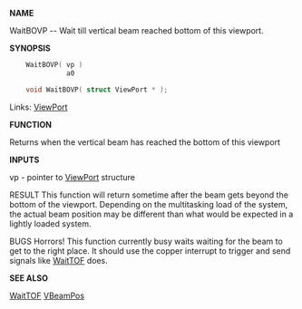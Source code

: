 
**NAME**

WaitBOVP -- Wait till vertical beam reached bottom of
this viewport.

**SYNOPSIS**

```c
    WaitBOVP( vp )
              a0

    void WaitBOVP( struct ViewPort * );

```
Links: [ViewPort](_OOBX) 

**FUNCTION**

Returns when the vertical beam has reached the bottom of this viewport

**INPUTS**

vp - pointer to [ViewPort](_OOBX) structure

RESULT
This function will return sometime after the beam gets beyond
the bottom of the viewport.  Depending on the multitasking load
of the system, the actual beam position may be different than
what would be expected in a lightly loaded system.

BUGS
Horrors! This function currently busy waits waiting for the
beam to get to the right place.  It should use the copper
interrupt to trigger and send signals like [WaitTOF](WaitTOF) does.

**SEE ALSO**

[WaitTOF](WaitTOF) [VBeamPos](VBeamPos)

